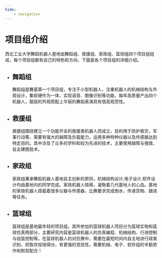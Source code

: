 ```yaml
---
hide:
    - navigation
---
```

# 项目组介绍

西北工业大学舞蹈机器人基地由舞蹈组、救援组、家政组、篮球组四个项目组组成，每个项目组都有自己的特色和方向，下面是各个项目组的详细介绍。

<div class="grid cards" markdown>

-   ## 舞蹈组

    舞蹈组是舞基第一个项目组，专注于小型机器人，注重机器人的机械结构与外观设计，集软硬件为一体，实现语音、图像识别等功能，每年高质量产出四个机器人，靓丽的外观搭配上华丽的舞蹈表演具有很高观赏性。

-   ## 救援组

    救援组围绕建立一个功能齐全的救援类机器人而成立，目的用于防护救灾，军事行动等，需要有强大的越障及负载能力，运用多种特种仪器以及传感器达到特定目的。其中涉及了众多的学科和较为先进的技术，主要使用越障与搜救、自主建图技术。

-   ## 家政组

    家政组秉承舞蹈机器人基地自主创新的原则，机械结构设计,电子设计,软件设计均由基地内的同学完成。家政机器人晓萌，凝聚着几代基地人的心血。基地的家政机器人搭载着很多仪器与传感器，比赛要求完成倒水、传递货物、跟进等任务。

-   ## 篮球组

    篮球组是基地最年轻的项目组，其所参加的篮球机器人项目分为篮球实物和篮球仿真两部分，主要研究内容是篮球机器人的仿真编程、机械结构、行进控制与投篮控制等。在篮球机器人的对抗赛中，需要在最短时间内自主地进行球类识别、抓取并投球得分，有更强的竞技性，需要机械、电子、软件组的辛勤劳作和默契配合！

</div>
